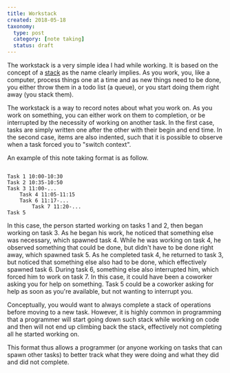 ```yaml
---
title: Workstack
created: 2018-05-18
taxonomy:
  type: post
  category: [note taking]
  status: draft
---
```


The workstack is a very simple idea I had while working. It is based on the concept of a [stack](https://en.wikipedia.org/wiki/Stack_(abstract_data_type)) as the name clearly implies. As you work, you, like a computer, process things one at a time and as new things need to be done, you either throw them in a todo list (a queue), or you start doing them right away (you stack them).

The workstack is a way to record notes about what you work on. As you work on something, you can either work on them to completion, or be interrupted by the necessity of working on another task. In the first case, tasks are simply written one after the other with their begin and end time. In the second case, items are also indented, such that it is possible to observe when a task forced you to "switch context".

An example of this note taking format is as follow.

<pre><code class="language-text line-numbers">
Task 1 10:00-10:30
Task 2 10:35-10:50
Task 3 11:00-...
	Task 4 11:05-11:15
	Task 6 11:17-...
		Task 7 11:20-...
Task 5
</code></pre>

In this case, the person started working on tasks 1 and 2, then began working on task 3. As he began his work, he noticed that something else was necessary, which spawned task 4. While he was working on task 4, he observed something that could be done, but didn't have to be done right away, which spawned task 5. As he completed task 4, he returned to task 3, but noticed that something else also had to be done, which effectively spawned task 6. During task 6, something else also interrupted him, which forced him to work on task 7. In this case, it could have been a coworker asking you for help on something. Task 5 could be a coworker asking for help as soon as you're available, but not wanting to interrupt you.

Conceptually, you would want to always complete a stack of operations before moving to a new task. However, it is highly common in programming that a programmer will start going down such stack while working on code and then will not end up climbing back the stack, effectively not completing all he started working on.

This format thus allows a programmer (or anyone working on tasks that can spawn other tasks) to better track what they were doing and what they did and did not complete.
